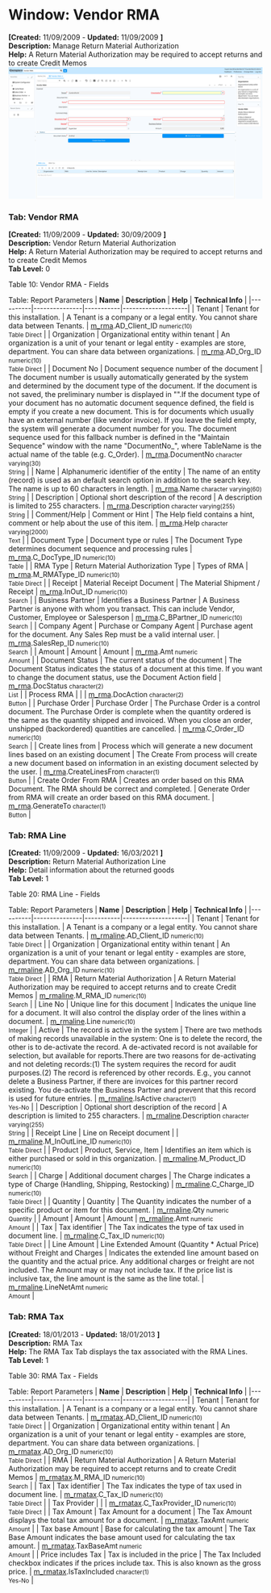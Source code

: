 # Window: Vendor RMA

**[Created:** 11/09/2009 - **Updated:** 11/09/2009 **]**  
**Description:** Manage Return Material Authorization  
**Help:** A Return Material Authorization may be required to accept returns and to create Credit Memos  
![](/img/docs/manual/VendorRMA-Window_iDempiere_v12.0.0.png)

### Tab: Vendor RMA

**[Created:** 11/09/2009 - **Updated:** 30/09/2009 **]**   
**Description:** Vendor Return Material Authorization  
**Help:** A Return Material Authorization may be required to accept returns and to create Credit Memos  
**Tab Level:** 0

Table 10: Vendor RMA - Fields 

Table: Report Parameters
| **Name** | **Description** | **Help** | **Technical Info** |
|----------|---------------|-----------|--------------------|
| Tenant | Tenant for this installation. | A Tenant is a company or a legal entity. You cannot share data between Tenants. | [m_rma](https://idempiere-schemaspy.muriloht.com/adempiere/tables/m_rma.html).AD_Client_ID<small> numeric(10) <br/> Table Direct</small> | 
| Organization | Organizational entity within tenant | An organization is a unit of your tenant or legal entity - examples are store, department. You can share data between organizations. | [m_rma](https://idempiere-schemaspy.muriloht.com/adempiere/tables/m_rma.html).AD_Org_ID<small> numeric(10) <br/> Table Direct</small> | 
| Document No | Document sequence number of the document | The document number is usually automatically generated by the system and determined by the document type of the document. If the document is not saved, the preliminary number is displayed in &quot;&quot;.If the document type of your document has no automatic document sequence defined, the field is empty if you create a new document. This is for documents which usually have an external number (like vendor invoice).  If you leave the field empty, the system will generate a document number for you. The document sequence used for this fallback number is defined in the &quot;Maintain Sequence&quot; window with the name &quot;DocumentNo_&quot;, where TableName is the actual name of the table (e.g. C_Order). | [m_rma](https://idempiere-schemaspy.muriloht.com/adempiere/tables/m_rma.html).DocumentNo<small> character varying(30) <br/> String</small> | 
| Name | Alphanumeric identifier of the entity | The name of an entity (record) is used as an default search option in addition to the search key. The name is up to 60 characters in length. | [m_rma](https://idempiere-schemaspy.muriloht.com/adempiere/tables/m_rma.html).Name<small> character varying(60) <br/> String</small> | 
| Description | Optional short description of the record | A description is limited to 255 characters. | [m_rma](https://idempiere-schemaspy.muriloht.com/adempiere/tables/m_rma.html).Description<small> character varying(255) <br/> String</small> | 
| Comment/Help | Comment or Hint | The Help field contains a hint, comment or help about the use of this item. | [m_rma](https://idempiere-schemaspy.muriloht.com/adempiere/tables/m_rma.html).Help<small> character varying(2000) <br/> Text</small> | 
| Document Type | Document type or rules | The Document Type determines document sequence and processing rules | [m_rma](https://idempiere-schemaspy.muriloht.com/adempiere/tables/m_rma.html).C_DocType_ID<small> numeric(10) <br/> Table</small> | 
| RMA Type | Return Material Authorization Type | Types of RMA | [m_rma](https://idempiere-schemaspy.muriloht.com/adempiere/tables/m_rma.html).M_RMAType_ID<small> numeric(10) <br/> Table Direct</small> | 
| Receipt | Material Receipt Document | The Material Shipment / Receipt | [m_rma](https://idempiere-schemaspy.muriloht.com/adempiere/tables/m_rma.html).InOut_ID<small> numeric(10) <br/> Search</small> | 
| Business Partner | Identifies a Business Partner | A Business Partner is anyone with whom you transact.  This can include Vendor, Customer, Employee or Salesperson | [m_rma](https://idempiere-schemaspy.muriloht.com/adempiere/tables/m_rma.html).C_BPartner_ID<small> numeric(10) <br/> Search</small> | 
| Company Agent | Purchase or Company Agent | Purchase agent for the document. Any Sales Rep must be a valid internal user. | [m_rma](https://idempiere-schemaspy.muriloht.com/adempiere/tables/m_rma.html).SalesRep_ID<small> numeric(10) <br/> Search</small> | 
| Amount | Amount | Amount | [m_rma](https://idempiere-schemaspy.muriloht.com/adempiere/tables/m_rma.html).Amt<small> numeric <br/> Amount</small> | 
| Document Status | The current status of the document | The Document Status indicates the status of a document at this time.  If you want to change the document status, use the Document Action field | [m_rma](https://idempiere-schemaspy.muriloht.com/adempiere/tables/m_rma.html).DocStatus<small> character(2) <br/> List</small> | 
| Process RMA |  |  | [m_rma](https://idempiere-schemaspy.muriloht.com/adempiere/tables/m_rma.html).DocAction<small> character(2) <br/> Button</small> | 
| Purchase Order | Purchase Order | The Purchase Order is a control document.  The Purchase Order is complete when the quantity ordered is the same as the quantity shipped and invoiced.  When you close an order, unshipped (backordered) quantities are cancelled. | [m_rma](https://idempiere-schemaspy.muriloht.com/adempiere/tables/m_rma.html).C_Order_ID<small> numeric(10) <br/> Search</small> | 
| Create lines from | Process which will generate a new document lines based on an existing document | The Create From process will create a new document based on information in an existing document selected by the user. | [m_rma](https://idempiere-schemaspy.muriloht.com/adempiere/tables/m_rma.html).CreateLinesFrom<small> character(1) <br/> Button</small> | 
| Create Order From RMA | Creates an order based on this RMA Document. The RMA should be correct and completed. | Generate Order from RMA will create an order based on this RMA document. | [m_rma](https://idempiere-schemaspy.muriloht.com/adempiere/tables/m_rma.html).GenerateTo<small> character(1) <br/> Button</small> | 


### Tab: RMA Line

**[Created:** 11/09/2009 - **Updated:** 16/03/2021 **]**   
**Description:** Return Material Authorization Line  
**Help:** Detail information about the returned goods  
**Tab Level:** 1

Table 20: RMA Line - Fields 

Table: Report Parameters
| **Name** | **Description** | **Help** | **Technical Info** |
|----------|---------------|-----------|--------------------|
| Tenant | Tenant for this installation. | A Tenant is a company or a legal entity. You cannot share data between Tenants. | [m_rmaline](https://idempiere-schemaspy.muriloht.com/adempiere/tables/m_rmaline.html).AD_Client_ID<small> numeric(10) <br/> Table Direct</small> | 
| Organization | Organizational entity within tenant | An organization is a unit of your tenant or legal entity - examples are store, department. You can share data between organizations. | [m_rmaline](https://idempiere-schemaspy.muriloht.com/adempiere/tables/m_rmaline.html).AD_Org_ID<small> numeric(10) <br/> Table Direct</small> | 
| RMA | Return Material Authorization | A Return Material Authorization may be required to accept returns and to create Credit Memos | [m_rmaline](https://idempiere-schemaspy.muriloht.com/adempiere/tables/m_rmaline.html).M_RMA_ID<small> numeric(10) <br/> Search</small> | 
| Line No | Unique line for this document | Indicates the unique line for a document.  It will also control the display order of the lines within a document. | [m_rmaline](https://idempiere-schemaspy.muriloht.com/adempiere/tables/m_rmaline.html).Line<small> numeric(10) <br/> Integer</small> | 
| Active | The record is active in the system | There are two methods of making records unavailable in the system: One is to delete the record, the other is to de-activate the record. A de-activated record is not available for selection, but available for reports.There are two reasons for de-activating and not deleting records:(1) The system requires the record for audit purposes.(2) The record is referenced by other records. E.g., you cannot delete a Business Partner, if there are invoices for this partner record existing. You de-activate the Business Partner and prevent that this record is used for future entries. | [m_rmaline](https://idempiere-schemaspy.muriloht.com/adempiere/tables/m_rmaline.html).IsActive<small> character(1) <br/> Yes-No</small> | 
| Description | Optional short description of the record | A description is limited to 255 characters. | [m_rmaline](https://idempiere-schemaspy.muriloht.com/adempiere/tables/m_rmaline.html).Description<small> character varying(255) <br/> String</small> | 
| Receipt Line | Line on Receipt document |  | [m_rmaline](https://idempiere-schemaspy.muriloht.com/adempiere/tables/m_rmaline.html).M_InOutLine_ID<small> numeric(10) <br/> Table Direct</small> | 
| Product | Product, Service, Item | Identifies an item which is either purchased or sold in this organization. | [m_rmaline](https://idempiere-schemaspy.muriloht.com/adempiere/tables/m_rmaline.html).M_Product_ID<small> numeric(10) <br/> Search</small> | 
| Charge | Additional document charges | The Charge indicates a type of Charge (Handling, Shipping, Restocking) | [m_rmaline](https://idempiere-schemaspy.muriloht.com/adempiere/tables/m_rmaline.html).C_Charge_ID<small> numeric(10) <br/> Table Direct</small> | 
| Quantity | Quantity | The Quantity indicates the number of a specific product or item for this document. | [m_rmaline](https://idempiere-schemaspy.muriloht.com/adempiere/tables/m_rmaline.html).Qty<small> numeric <br/> Quantity</small> | 
| Amount | Amount | Amount | [m_rmaline](https://idempiere-schemaspy.muriloht.com/adempiere/tables/m_rmaline.html).Amt<small> numeric <br/> Amount</small> | 
| Tax | Tax identifier | The Tax indicates the type of tax used in document line. | [m_rmaline](https://idempiere-schemaspy.muriloht.com/adempiere/tables/m_rmaline.html).C_Tax_ID<small> numeric(10) <br/> Table Direct</small> | 
| Line Amount | Line Extended Amount (Quantity * Actual Price) without Freight and Charges | Indicates the extended line amount based on the quantity and the actual price.  Any additional charges or freight are not included.  The Amount may or may not include tax.  If the price list is inclusive tax, the line amount is the same as the line total. | [m_rmaline](https://idempiere-schemaspy.muriloht.com/adempiere/tables/m_rmaline.html).LineNetAmt<small> numeric <br/> Amount</small> | 


### Tab: RMA Tax

**[Created:** 18/01/2013 - **Updated:** 18/01/2013 **]**   
**Description:** RMA Tax  
**Help:** The RMA Tax Tab displays the tax associated with the RMA Lines.  
**Tab Level:** 1

Table 30: RMA Tax - Fields 

Table: Report Parameters
| **Name** | **Description** | **Help** | **Technical Info** |
|----------|---------------|-----------|--------------------|
| Tenant | Tenant for this installation. | A Tenant is a company or a legal entity. You cannot share data between Tenants. | [m_rmatax](https://idempiere-schemaspy.muriloht.com/adempiere/tables/m_rmatax.html).AD_Client_ID<small> numeric(10) <br/> Table Direct</small> | 
| Organization | Organizational entity within tenant | An organization is a unit of your tenant or legal entity - examples are store, department. You can share data between organizations. | [m_rmatax](https://idempiere-schemaspy.muriloht.com/adempiere/tables/m_rmatax.html).AD_Org_ID<small> numeric(10) <br/> Table Direct</small> | 
| RMA | Return Material Authorization | A Return Material Authorization may be required to accept returns and to create Credit Memos | [m_rmatax](https://idempiere-schemaspy.muriloht.com/adempiere/tables/m_rmatax.html).M_RMA_ID<small> numeric(10) <br/> Search</small> | 
| Tax | Tax identifier | The Tax indicates the type of tax used in document line. | [m_rmatax](https://idempiere-schemaspy.muriloht.com/adempiere/tables/m_rmatax.html).C_Tax_ID<small> numeric(10) <br/> Table Direct</small> | 
| Tax Provider |  |  | [m_rmatax](https://idempiere-schemaspy.muriloht.com/adempiere/tables/m_rmatax.html).C_TaxProvider_ID<small> numeric(10) <br/> Table Direct</small> | 
| Tax Amount | Tax Amount for a document | The Tax Amount displays the total tax amount for a document. | [m_rmatax](https://idempiere-schemaspy.muriloht.com/adempiere/tables/m_rmatax.html).TaxAmt<small> numeric <br/> Amount</small> | 
| Tax base Amount | Base for calculating the tax amount | The Tax Base Amount indicates the base amount used for calculating the tax amount. | [m_rmatax](https://idempiere-schemaspy.muriloht.com/adempiere/tables/m_rmatax.html).TaxBaseAmt<small> numeric <br/> Amount</small> | 
| Price includes Tax | Tax is included in the price | The Tax Included checkbox indicates if the prices include tax.  This is also known as the gross price. | [m_rmatax](https://idempiere-schemaspy.muriloht.com/adempiere/tables/m_rmatax.html).IsTaxIncluded<small> character(1) <br/> Yes-No</small> | 


